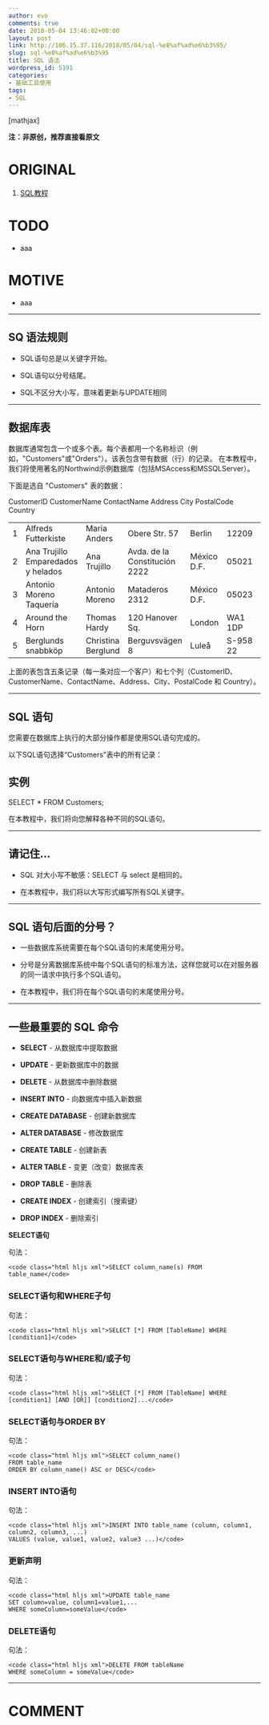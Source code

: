 ```yaml
---
author: evo
comments: true
date: 2018-05-04 13:46:02+00:00
layout: post
link: http://106.15.37.116/2018/05/04/sql-%e8%af%ad%e6%b3%95/
slug: sql-%e8%af%ad%e6%b3%95
title: SQL 语法
wordpress_id: 5191
categories:
- 基础工具使用
tags:
- SQL
---
```


<!-- more -->

[mathjax]

**注：非原创，推荐直接看原文**


# ORIGINAL





 	
  1. [SQL教程](https://www.w3cschool.cn/sql/)




# TODO





 	
  * aaa




# MOTIVE





 	
  * aaa





* * *





## SQ 语法规则





 	
  * SQL语句总是以关键字开始。

 	
  * SQL语句以分号结尾。

 	
  * SQL不区分大小写，意味着更新与UPDATE相同





* * *





## 数据库表


数据库通常包含一个或多个表。每个表都用一个名称标识（例如，"Customers"或"Orders"）。该表包含带有数据（行）的记录。
在本教程中，我们将使用著名的Northwind示例数据库（包括MSAccess和MSSQLServer）。

下面是选自 "Customers" 表的数据：
<table class="reference notranslate" >
<tbody >
<tr >
CustomerID
CustomerName
ContactName
Address
City
PostalCode
Country
</tr>
<tr >

<td >1
</td>

<td >Alfreds Futterkiste
</td>

<td >Maria Anders
</td>

<td >Obere Str. 57
</td>

<td >Berlin
</td>

<td >12209
</td>

<td >Germany
</td>
</tr>
<tr >

<td >2
</td>

<td >Ana Trujillo Emparedados y helados
</td>

<td >Ana Trujillo
</td>

<td >Avda. de la Constitución 2222
</td>

<td >México D.F.
</td>

<td >05021
</td>

<td >Mexico
</td>
</tr>
<tr >

<td >3
</td>

<td >Antonio Moreno Taquería
</td>

<td >Antonio Moreno
</td>

<td >Mataderos 2312
</td>

<td >México D.F.
</td>

<td >05023
</td>

<td >Mexico
</td>
</tr>
<tr >

<td >4
</td>

<td >Around the Horn
</td>

<td >Thomas Hardy
</td>

<td >120 Hanover Sq.
</td>

<td >London
</td>

<td >WA1 1DP
</td>

<td >UK
</td>
</tr>
<tr >

<td >5
</td>

<td >Berglunds snabbköp
</td>

<td >Christina Berglund
</td>

<td >Berguvsvägen 8
</td>

<td >Luleå
</td>

<td >S-958 22
</td>

<td >Sweden
</td>
</tr>
</tbody>
</table>
上面的表包含五条记录（每一条对应一个客户）和七个列（CustomerID、CustomerName、ContactName、Address、City、PostalCode 和 Country）。



* * *





## SQL 语句


您需要在数据库上执行的大部分操作都是使用SQL语句完成的。

以下SQL语句选择“Customers”表中的所有记录：





## 实例




SELECT * FROM Customers;





在本教程中，我们将向您解释各种不同的SQL语句。



* * *





## 请记住...





 	
  * SQL 对大小写不敏感：SELECT 与 select 是相同的。

 	
  * 在本教程中，我们将以大写形式编写所有SQL关键字。





* * *





## SQL 语句后面的分号？





 	
  * 一些数据库系统需要在每个SQL语句的末尾使用分号。

 	
  * 分号是分离数据库系统中每个SQL语句的标准方法，这样您就可以在对服务器的同一请求中执行多个SQL语句。

 	
  * 在本教程中，我们将在每个SQL语句的末尾使用分号。





* * *





## 一些最重要的 SQL 命令





 	
  * **SELECT** - 从数据库中提取数据

 	
  * **UPDATE** - 更新数据库中的数据

 	
  * **DELETE** - 从数据库中删除数据

 	
  * **INSERT INTO** - 向数据库中插入新数据

 	
  * **CREATE DATABASE** - 创建新数据库

 	
  * **ALTER DATABASE** - 修改数据库

 	
  * **CREATE TABLE** - 创建新表

 	
  * **ALTER TABLE** - 变更（改变）数据库表

 	
  * **DROP TABLE** - 删除表

 	
  * **CREATE INDEX** - 创建索引（搜索键）

 	
  * **DROP INDEX** - 删除索引


**SELECT语句**

句法：

    
    <code class="html hljs xml">SELECT column_name(s) FROM table_name</code>




### SELECT语句和WHERE子句


句法：

    
    <code class="html hljs xml">SELECT [*] FROM [TableName] WHERE [condition1]</code>




### SELECT语句与WHERE和/或子句


句法：

    
    <code class="html hljs xml">SELECT [*] FROM [TableName] WHERE [condition1] [AND [OR]] [condition2]...</code>




### SELECT语句与ORDER BY


句法：

    
    <code class="html hljs xml">SELECT column_name()
    FROM table_name
    ORDER BY column_name() ASC or DESC</code>




### INSERT INTO语句


句法：

    
    <code class="html hljs xml">INSERT INTO table_name (column, column1, column2, column3, ...)
    VALUES (value, value1, value2, value3 ...)</code>




### 更新声明


句法：

    
    <code class="html hljs xml">UPDATE table_name
    SET column=value, column1=value1,...
    WHERE someColumn=someValue</code>




### DELETE语句


句法：

    
    <code class="html hljs xml">DELETE FROM tableName
    WHERE someColumn = someValue</code>
























* * *





# COMMENT



